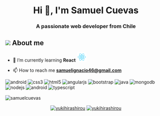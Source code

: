 ## <h1 align="center">Hi 👋, I'm Samuel Cuevas</h1>
   <h3 align="center">A passionate web developer from Chile</h3>

## <img src="https://media.giphy.com/media/AZ9E5rrNWsacg/giphy.gif" width="50"> About me


- 🌱 I’m currently learning **React** <img src="https://raw.githubusercontent.com/github/explore/80688e429a7d4ef2fca1e82350fe8e3517d3494d/topics/react/react.png" width="30" height="30">

- 📫 How to reach me **samuelignacio46@gmail.com**

<p align="left"><img src="https://devicons.github.io/devicon/devicon.git/icons/javascript/javascript-original.svg" alt="android" width="40" height="40"/> <img
src="https://devicons.github.io/devicon/devicon.git/icons/css3/css3-original-wordmark.svg" alt="css3" width="40" height="40"/> <img src="https://devicons.github.io/devicon/devicon.git/icons/html5/html5-original-wordmark.svg" alt="html5" width="40" height="40"/> <img
src="https://devicons.github.io/devicon/devicon.git/icons/angularjs/angularjs-original.svg" alt="angularjs" width="40" height="40"/> <img src="https://devicons.github.io/devicon/devicon.git/icons/bootstrap/bootstrap-plain.svg" alt="bootstrap" width="40" height="40"/> <img src="https://devicons.github.io/devicon/devicon.git/icons/java/java-original-wordmark.svg" alt="java" width="40" height="40"/> <img  src="https://devicons.github.io/devicon/devicon.git/icons/mongodb/mongodb-original-wordmark.svg" alt="mongodb" width="40" height="40"/> <img src="https://devicons.github.io/devicon/devicon.git/icons/nodejs/nodejs-original-wordmark.svg" alt="nodejs" width="40" height="40"/> <img
src="https://devicons.github.io/devicon/devicon.git/icons/android/android-original-wordmark.svg" alt="android" width="40" height="40"/> <img
src="https://devicons.github.io/devicon/devicon.git/icons/typescript/typescript-original.svg" alt="typescript" width="40" height="40"/></p><img align="center" src="https://github-readme-stats.vercel.app/api?username=samuelcuevas&show_icons=true" alt="samuelcuevas" />

<p align="center">
<a href="https://twitter.com/yukihirashirou" target="blank"><img align="center" src="https://cdn.jsdelivr.net/npm/simple-icons@3.0.1/icons/twitter.svg" alt="yukihirashirou" height="30" width="30" /></a>
<a href="https://instagram.com/yukihirashirou" target="blank"><img align="center" src="https://cdn.jsdelivr.net/npm/simple-icons@3.0.1/icons/instagram.svg" alt="yukihirashirou" height="30" width="30" /></a>
</p>
<!--
**SamuelCuevas/samuelcuevas** is a ✨ _special_ ✨ repository because its `README.md` (this file) appears on your GitHub profile.

Here are some ideas to get you started:

- 🔭 I’m currently working on ...
- 🌱 I’m currently learning ...
- 👯 I’m looking to collaborate on ...
- 🤔 I’m looking for help with ...
- 💬 Ask me about ...
- 📫 How to reach me: ...
- 😄 Pronouns: ...
- ⚡ Fun fact: ...
-->
